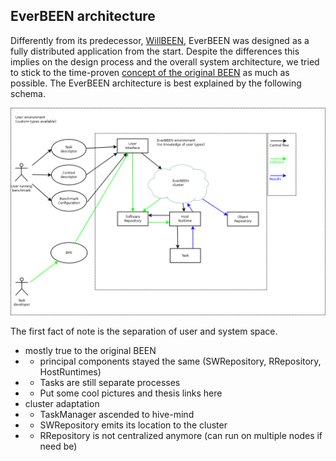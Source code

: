 ## EverBEEN architecture

Differently from its predecessor, [WillBEEN](http://been.ow2.org/), EverBEEN was designed as a fully distributed application from the start. Despite the differences this implies on the design process and the overall system architecture, we tried to stick to the time-proven [concept of the original BEEN](http://d3s.mff.cuni.cz/publications/download/Submitted_1404_BEEN.pdf) as much as possible. The EverBEEN architecture is best explained by the following schema.

![EverBEEN architecture](images/architecture/everbeen.png)

The first fact of note is the separation of user and system space.
<!-- TODO explain why & how -->


* mostly true to the original BEEN
* * principal components stayed the same (SWRepository, RRepository, HostRuntimes)
* * Tasks are still separate processes
* * Put some cool pictures and thesis links here
* cluster adaptation
* * TaskManager ascended to hive-mind
* * SWRepository emits its location to the cluster
* * RRepository is not centralized anymore (can run on multiple nodes if need be)
